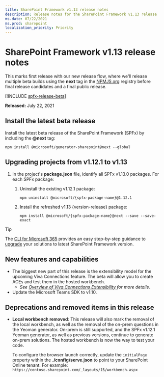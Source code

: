 ```yaml
---
title: SharePoint Framework v1.13 release notes
description: Release notes for the SharePoint Framework v1.13 release
ms.date: 07/22/2021
ms.prod: sharepoint
localization_priority: Priority
---
```

# SharePoint Framework v1.13 release notes

This marks first release with our new release flow, where we'll release multiple beta builds using the **next** tag in the [NPMJS.org](https://www.npmjs.org) registry before final release candidates and a final public release.

[!INCLUDE [spfx-release-beta](../../includes/snippets/spfx-release-beta.md)]

**Released:** July 22, 2021

## Install the latest beta release

Install the latest beta release of the SharePoint Framework (SPFx) by including the **@next** tag:

```console
npm install @microsoft/generator-sharepoint@next --global
```

## Upgrading projects from v1.12.1 to v1.13

1. In the project's **package.json** file, identify all SPFx v1.13.0 packages. For each SPFx package:
    1. Uninstall the existing v1.12.1 package:

        ```console
        npm uninstall @microsoft/{spfx-package-name}@1.12.1
        ```

    1. Install the refreshed v1.13 {version-release} package:

        ```console
        npm install @microsoft/{spfx-package-name}@next --save --save-exact
        ```

> [!TIP]
> The [CLI for Microsoft 365](https://aka.ms/o365cli) provides an easy step-by-step guidance to [upgrade](https://pnp.github.io/cli-microsoft365/cmd/spfx/project/project-upgrade/) your solutions to latest SharePoint Framework version.

## New features and capabilities

- The biggest new part of this release is the extensibility model for the upcoming Viva Connections feature. The beta will allow you to create ACEs and test them in the hosted workbench.
  - *See [Overview of Viva Connections Extensibility](viva/overview-viva-connections.md) for more details.*
- Update the Microsoft Teams SDK to v1.10.

## Deprecations and removed items in this release

- **Local workbench removed**: This release will also mark the removal of the local workbench, as well as the removal of the on-prem questions in the Yeoman generator. On-prem is still supported, and the SPFx v1.12.1 Yeoman generator, as well as previous versions, continue to generate on-prem solutions. The hosted workbench is now the way to test your code.

    To configure the browser launch correctly, update the `initialPage` property within the **./config/serve.json** to point to your SharePoint Online tenant. For example: `https://contoso.sharepoint.com/_layouts/15/workbench.aspx`
